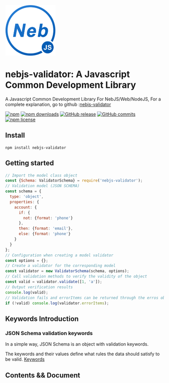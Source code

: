 <img width="160px" src="https://raw.githubusercontent.com/nebjs/nebjs-util-web/master/images/logo.png">

# nebjs-validator: A Javascript Common Development Library

A Javascript Common Development Library For NebJS/Web/NodeJS, 
For a complete explanation, go to github :[nebjs-validator](https://github.com/nebjs/nebjs-validator)

[![npm](https://img.shields.io/npm/v/nebjs-validator.svg)](https://www.npmjs.com/package/nebjs-validator)
[![npm downloads](https://img.shields.io/npm/dm/nebjs-validator.svg)](https://www.npmjs.com/package/nebjs-validator)
[![GitHub release](https://img.shields.io/github/release/nebjs/nebjs-validator.svg)](https://github.com/nebjs/nebjs-validator)
[![GitHub commits](https://img.shields.io/github/commits-since/nebjs/nebjs-validator/v1.0.8.svg)](https://github.com/nebjs/nebjs-validator)
[![npm license](https://img.shields.io/npm/l/nebjs-validator.svg)](/LICENSE)
<!--
[![GitHub tag](https://img.shields.io/github/tag/nebjs/nebjs-validator.svg)](https://github.com/nebjs/nebjs-validator)
[![GitHub package](https://img.shields.io/github/package-json/v/nebjs/nebjs-validator.svg)](https://github.com/nebjs/nebjs-validator)
-->

## Install

```
npm install nebjs-validator
```

## Getting started
```javascript
// Import the model class object
const {Schema: ValidatorSchema} = require('nebjs-validator');
// Validation model (JSON SCHEMA)
const schema = {
  type: 'object',
  properties: {
    account: {
      if: {
        not: {format: 'phone'}
      },
      then: {format: 'email'},
      else: {format: 'phone'}
    }
  }
};
// Configuration when creating a model validator
const options = {};
// Create a validator for the corresponding model
const validator = new ValidatorSchema(schema, options);
// Call validation methods to verify the validity of the object
const valid = validator.validate([1, 'a']);
// Output verification results
console.log(valid);
// Validation fails and errorItems can be returned through the erros object
if (!valid) console.log(validator.errorItems);
```

## Keywords Introduction
### JSON Schema validation keywords

In a simple way, JSON Schema is an object with validation keywords.

The keywords and their values define what rules the data should satisfy to be valid.
[Keywords](/doc/keywords/index.md)

## Contents && Document

